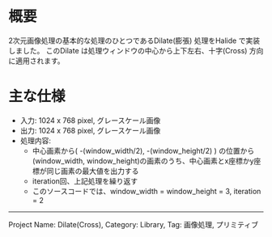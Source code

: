 # 概要

2次元画像処理の基本的な処理のひとつであるDilate(膨張) 処理をHalide で実装しました。
このDilate は処理ウィンドウの中心から上下左右、十字(Cross) 方向に適用されます。

# 主な仕様

- 入力: 1024 x 768 pixel, グレースケール画像
- 出力: 1024 x 768 pixel, グレースケール画像
- 処理内容:
  - 中心画素から( -(window_width/2), -(window_height/2) ) の位置から(window_width, window_height)の画素のうち、中心画素とx座標かy座標が同じ画素の最大値を出力する
  - iteration回、上記処理を繰り返す
  - このソースコードでは、window_width = window_height = 3, iteration = 2
---
Project Name: Dilate(Cross), Category: Library, Tag: 画像処理, プリミティブ
